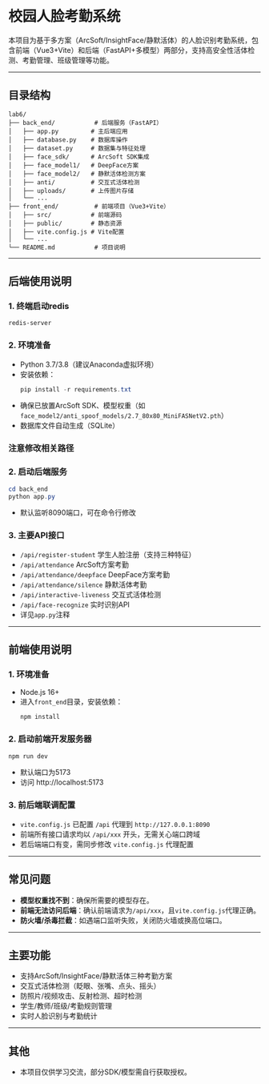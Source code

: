 # 校园人脸考勤系统

本项目为基于多方案（ArcSoft/InsightFace/静默活体）的人脸识别考勤系统，包含前端（Vue3+Vite）和后端（FastAPI+多模型）两部分，支持高安全性活体检测、考勤管理、班级管理等功能。

---

## 目录结构

```
lab6/
├── back_end/           # 后端服务（FastAPI）
│   ├── app.py         # 主后端应用
│   ├── database.py    # 数据库操作
│   ├── dataset.py     # 数据集与特征处理
│   ├── face_sdk/      # ArcSoft SDK集成
│   ├── face_model1/   # DeepFace方案
│   ├── face_model2/   # 静默活体检测方案
│   ├── anti/          # 交互式活体检测
│   ├── uploads/       # 上传图片存储
│   └── ...
├── front_end/          # 前端项目（Vue3+Vite）
│   ├── src/           # 前端源码
│   ├── public/        # 静态资源
│   ├── vite.config.js # Vite配置
│   └── ...
└── README.md           # 项目说明
```

---

## 后端使用说明

### 1. 终端启动redis
  ```powershell
  redis-server
  ```
### 2. 环境准备
- Python 3.7/3.8（建议Anaconda虚拟环境）
- 安装依赖：
  ```powershell
  pip install -r requirements.txt
  ```
- 确保已放置ArcSoft SDK、模型权重（如`face_model2/anti_spoof_models/2.7_80x80_MiniFASNetV2.pth`）
- 数据库文件自动生成（SQLite）

### 注意修改相关路径

### 2. 启动后端服务

```powershell
cd back_end
python app.py
```
- 默认监听8090端口，可在命令行修改


### 3. 主要API接口
- `/api/register-student`  学生人脸注册（支持三种特征）
- `/api/attendance`        ArcSoft方案考勤
- `/api/attendance/deepface` DeepFace方案考勤
- `/api/attendance/silence`  静默活体考勤
- `/api/interactive-liveness` 交互式活体检测
- `/api/face-recognize`    实时识别API
- 详见`app.py`注释

---

## 前端使用说明

### 1. 环境准备
- Node.js 16+
- 进入`front_end`目录，安装依赖：
  ```powershell
  npm install
  ```

### 2. 启动前端开发服务器
```powershell
npm run dev
```
- 默认端口为5173
- 访问 http://localhost:5173

### 3. 前后端联调配置
- `vite.config.js` 已配置 `/api` 代理到 `http://127.0.0.1:8090`
- 前端所有接口请求均以 `/api/xxx` 开头，无需关心端口跨域
- 若后端端口有变，需同步修改 `vite.config.js` 代理配置

---

## 常见问题

- **模型权重找不到**：确保所需要的模型存在。
- **前端无法访问后端**：确认前端请求为`/api/xxx`，且`vite.config.js`代理正确。
- **防火墙/杀毒拦截**：如遇端口监听失败，关闭防火墙或换高位端口。

---

## 主要功能
- 支持ArcSoft/InsightFace/静默活体三种考勤方案
- 交互式活体检测（眨眼、张嘴、点头、摇头）
- 防照片/视频攻击、反射检测、超时检测
- 学生/教师/班级/考勤规则管理
- 实时人脸识别与考勤统计

---

## 其他
- 本项目仅供学习交流，部分SDK/模型需自行获取授权。

